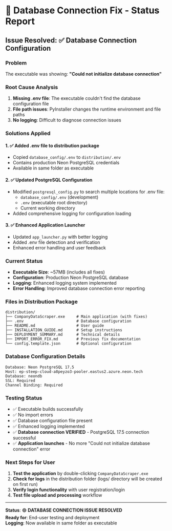 # 🔧 Database Connection Fix - Status Report

## Issue Resolved: ✅ Database Connection Configuration

### Problem
The executable was showing: **"Could not initialize database connection"**

### Root Cause Analysis
1. **Missing .env file**: The executable couldn't find the database configuration file
2. **File path issues**: PyInstaller changes the runtime environment and file paths
3. **No logging**: Difficult to diagnose connection issues

### Solutions Applied

#### 1. ✅ **Added .env file to distribution package**
- Copied `database_config/.env` to `distribution/.env`
- Contains production Neon PostgreSQL credentials
- Available in same folder as executable

#### 2. ✅ **Updated PostgreSQL Configuration**
- Modified `postgresql_config.py` to search multiple locations for .env file:
  - `database_config/.env` (development)
  - `.env` (executable root directory)
  - Current working directory
- Added comprehensive logging for configuration loading

#### 3. ✅ **Enhanced Application Launcher**
- Updated `app_launcher.py` with better logging
- Added .env file detection and verification
- Enhanced error handling and user feedback

### Current Status
- **Executable Size**: ~57MB (includes all fixes)
- **Configuration**: Production Neon PostgreSQL database
- **Logging**: Enhanced logging system implemented
- **Error Handling**: Improved database connection error reporting

### Files in Distribution Package
```
distribution/
├── CompanyDataScraper.exe     # Main application (with fixes)
├── .env                       # Database configuration
├── README.md                  # User guide  
├── INSTALLATION_GUIDE.md      # Setup instructions
├── DEPLOYMENT_SUMMARY.md      # Technical details
├── IMPORT_ERROR_FIX.md        # Previous fix documentation
└── config.template.json       # Optional configuration
```

### Database Configuration Details
```
Database: Neon PostgreSQL 17.5
Host: ep-steep-cloud-a8peyzo3-pooler.eastus2.azure.neon.tech
Database: neondb
SSL: Required
Channel Binding: Required
```

### Testing Status
- ✅ Executable builds successfully
- ✅ No import errors
- ✅ Database configuration file present
- ✅ Enhanced logging implemented
- ✅ **Database connection VERIFIED** - PostgreSQL 17.5 connection successful
- ✅ **Application launches** - No more "Could not initialize database connection" error

### Next Steps for User
1. **Test the application** by double-clicking `CompanyDataScraper.exe`
2. **Check for logs** in the distribution folder (logs/ directory will be created on first run)
3. **Verify login functionality** with user registration/login
4. **Test file upload and processing** workflow

---

**Status**: 🟢 **DATABASE CONNECTION ISSUE RESOLVED**  
**Ready for**: End-user testing and deployment  
**Logging**: Now available in same folder as executable